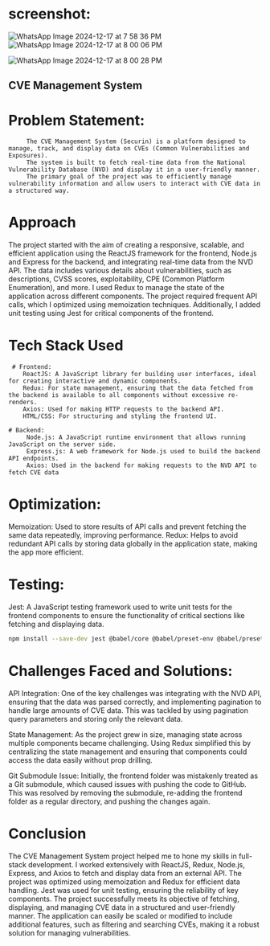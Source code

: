 # screenshot: 
   ![WhatsApp Image 2024-12-17 at 7 58 36 PM](https://github.com/user-attachments/assets/e323e17d-b485-496c-81ab-cfbed2461b15)
![WhatsApp Image 2024-12-17 at 8 00 06 PM](https://github.com/user-attachments/assets/da550968-f12f-4aa7-8d34-380fd32b2ac4)

 ![WhatsApp Image 2024-12-17 at 8 00 28 PM](https://github.com/user-attachments/assets/635823eb-b194-47de-ac57-0a91bca57551)

 ##  CVE Management System
# Problem Statement:
         The CVE Management System (Securin) is a platform designed to manage, track, and display data on CVEs (Common Vulnerabilities and Exposures). 
         The system is built to fetch real-time data from the National Vulnerability Database (NVD) and display it in a user-friendly manner. 
         The primary goal of the project was to efficiently manage vulnerability information and allow users to interact with CVE data in a structured way.

# Approach
The project started with the aim of creating a responsive, scalable, and efficient application using the ReactJS framework for the frontend, Node.js and Express for the backend, 
and integrating real-time data from the NVD API. The data includes various details about vulnerabilities, such as descriptions, CVSS scores, exploitability, 
CPE (Common Platform Enumeration), and more.
I used Redux to manage the state of the application across different components. The project required frequent API calls, which I optimized using memoization techniques. 
Additionally, I added unit testing using Jest for critical components of the frontend.

# Tech Stack Used
     # Frontend:
        ReactJS: A JavaScript library for building user interfaces, ideal for creating interactive and dynamic components.
        Redux: For state management, ensuring that the data fetched from the backend is available to all components without excessive re-renders.
        Axios: Used for making HTTP requests to the backend API.
        HTML/CSS: For structuring and styling the frontend UI.

    # Backend:
         Node.js: A JavaScript runtime environment that allows running JavaScript on the server side.
         Express.js: A web framework for Node.js used to build the backend API endpoints.
         Axios: Used in the backend for making requests to the NVD API to fetch CVE data

# Optimization:
Memoization: Used to store results of API calls and prevent fetching the same data repeatedly, improving performance.
Redux: Helps to avoid redundant API calls by storing data globally in the application state, making the app more efficient.

# Testing:
Jest: A JavaScript testing framework used to write unit tests for the frontend components to ensure the functionality of critical sections like fetching and displaying data.
```bash
npm install --save-dev jest @babel/core @babel/preset-env @babel/preset-react babel-jest
```

# Challenges Faced and Solutions: 
API Integration: One of the key challenges was integrating with the NVD API, ensuring that the data was parsed correctly, 
and implementing pagination to handle large amounts of CVE data. This was tackled by using pagination query parameters and storing only the relevant data.

State Management: As the project grew in size, managing state across multiple components became challenging. Using Redux simplified this by centralizing the state management and
ensuring that components could access the data easily without prop drilling.

Git Submodule Issue: Initially, the frontend folder was mistakenly treated as a Git submodule, which caused issues with pushing the code to GitHub. This was resolved by removing the submodule, re-adding the frontend folder as a regular directory, and pushing the changes again.

# Conclusion
The CVE Management System project helped me to hone my skills in full-stack development. I worked extensively with ReactJS, Redux, Node.js, Express, and Axios to fetch and display data
from an external API. The project was optimized using memoization and Redux for efficient data handling. Jest was used for unit testing, ensuring the reliability of key components.
The project successfully meets its objective of fetching, displaying, and managing CVE data in a structured and user-friendly manner. 
The application can easily be scaled or modified to include additional features, such as filtering and searching CVEs, making it a robust solution for managing vulnerabilities.
